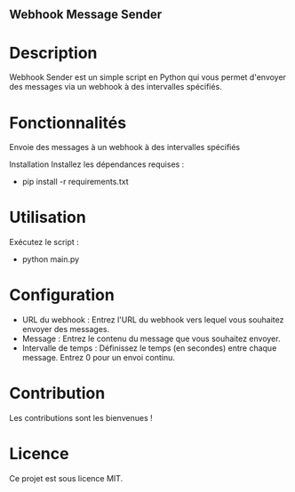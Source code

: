 ## Webhook Message Sender ##

# Description
Webhook Sender est un simple script en Python qui vous permet d'envoyer des messages via un webhook à des intervalles spécifiés.

# Fonctionnalités
Envoie des messages à un webhook à des intervalles spécifiés

Installation
Installez les dépendances requises :
- pip install -r requirements.txt

# Utilisation
Exécutez le script :
- python main.py

# Configuration
- URL du webhook : Entrez l'URL du webhook vers lequel vous souhaitez envoyer des messages.
- Message : Entrez le contenu du message que vous souhaitez envoyer.
- Intervalle de temps : Définissez le temps (en secondes) entre chaque message. Entrez 0 pour un envoi continu.

# Contribution
Les contributions sont les bienvenues !

# Licence
Ce projet est sous licence MIT.
